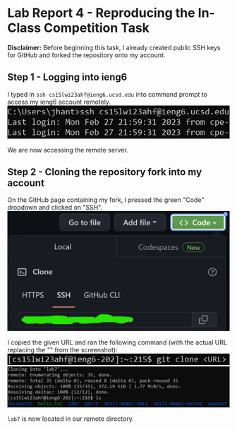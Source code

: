 # Lab Report 4 - Reproducing the In-Class Competition Task

__Disclaimer:__ Before beginning this task, I already created public SSH keys for GitHub and forked the repository onto my account.

## Step 1 - Logging into ieng6

I typed in ``ssh cs15lwi23ahf@ieng6.ucsd.edu`` into command prompt to access my ieng6 account remotely.
![Image](1.jpg)

We are now accessing the remote server.

## Step 2 - Cloning the repository fork into my account

On the GitHub page containing my fork, I pressed the green "Code" dropdown and clicked on "SSH".
![Image](2.jpg)

I copied the given URL and ran the following command (with the actual URL replacing the "<URL>" from the screenshot):
![Image](3.jpg)
![Image](4.jpg)

`lab7` is now located in our remote directory.

